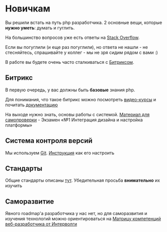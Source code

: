 # Новичкам

Вы решили встать на путь php разработчика. 2 основные вещи, которые **нужно уметь**: думать и гуглить.

На большинство вопросов уже есть ответы на [Stack Overflow](https://stackoverflow.com/).  

Если вы погуглили (и еще раз погуглили), но ответа не нашли - не стесняйтесь, спрашивайте у коллег - мы не зря сидим рядом с вами :)

В работе вы будете очень часто сталкиваться с [Битриксом](https://1c-bitrix.ru). 

## Битрикс

В первую очередь, у вас должны быть **базовые** знания php.

Для понимания, что такое битрикс можно посмотреть [видео-курсы](https://academy.1c-bitrix.ru/training/course/) и почитать [документацию](https://dev.1c-bitrix.ru/docs/php.php)

На выходе нужно знать, основы работы с системой. [Материал для самопроверки](https://academy.1c-bitrix.ru/~ex1all) - Экзамен «№1 Интеграция дизайна и настройка платформы» 

## Система контроля версий

Мы используем [Git](VCS.md). [Инструкция](Git-PhpStorm.md) как его настроить

## Стандарты

Общие стандарты описаны [тут](Guides/Common.md). Убедительная просьба **внимательно** их изучить

## Саморазвитие

Явного roadmap'a разработчика у нас нет, но для саморазвития и изучения технологий можно ориентироваться на [Матрицу компетенций веб-разработчика от Интерволги](http://www.intervolga.ru/other/INTERVOLGA_RU_web-developer-competence-matrix.pdf)